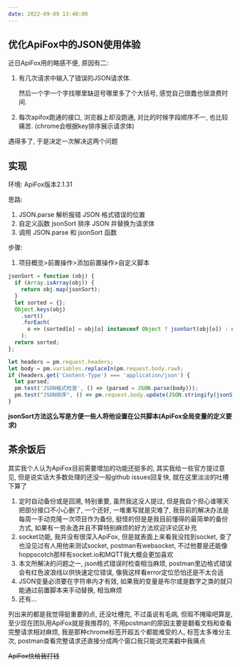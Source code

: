 ```yaml
---
date: 2022-09-09 13:40:00
---
```


## 优化ApiFox中的JSON使用体验

近日ApiFox用的略感不便, 原因有二:

1. 有几次请求中输入了错误的JSON请求体.

   然后一个字一个字找哪里缺逗号哪里多了个大括号, 感觉自己很蠢也很浪费时间.

2. 每次apifox跑通的接口, 浏览器上却没跑通, 对比的时候字段顺序不一, 也比较痛苦. (chrome会根据key排序展示请求体)

遇得多了, 于是决定一次解决这两个问题



## 实现

环境: ApiFox版本2.1.31

思路: 

1. JSON.parse 解析报错 JSON 格式错误的位置
2. 自定义函数 jsonSort 排序 JSON 并替换为请求体
3. 调用 JSON.parse 和 jsonSort 函数

步骤:

1. 项目概览>前置操作>添加前置操作>自定义脚本

```JavaScript
jsonSort = function (obj) {
  if (Array.isArray(obj)) {
    return obj.map(jsonSort);
  }
  let sorted = {};
  Object.keys(obj)
    .sort()
    .forEach(
      o => (sorted[o] = obj[o] instanceof Object ? jsonSort(obj[o]) : obj[o])
    );
  return sorted;
};

let headers = pm.request.headers;
let body = pm.variables.replaceIn(pm.request.body.raw);
if (headers.get('Content-Type') === 'application/json') {
  let parsed;
  pm.test('JSON格式检查', () => (parsed = JSON.parse(body)));
  pm.test("JSON排序", () => pm.request.body.update(JSON.stringify(jsonSort(parsed), null, 2)))
}
```

**jsonSort方法这么写是方便一些人将他设置在公共脚本(ApiFox全局变量的定义要求)**



## 茶余饭后

其实我个人认为ApiFox目前需要增加的功能还挺多的, 其实我给一些官方提过意见, 但是说实话大多数处理的还没一般github issues回复快, 就在这里淡淡的吐槽下算了

1. 定时自动备份或是回溯, 特别重要, 虽然我这没人提过, 但是我自个担心谁哪天把部分接口不小心删了, 一个还好, 一堆重写就是灾难了, 我目前的解决办法是每周一手动克隆一次项目作为备份, 挺怪的但是是我目前懂得的最简单的备份方式, 如果有一劳永逸并且不算特别麻烦的好方法欢迎评论区补充
2. socket功能, 我并没有很深入ApiFox, 但是就表面上来看我没找到socket, 查了也没见过有人用他来测试socket, postman有websocket, 不过他要是还能像hoppscotch那样有socket.io和MQTT我大概会更加喜欢
3. 本文所解决的问题之一, json格式错误时检查相当麻烦, postman里边格式错误会有红色波浪线以供快速定位错误, 像我这样看error定位恐怕还是不太合适
4. JSON变量必须要在字符串内才有效, 如果我的变量是布尔或是数字之类的就只能通过前置脚本来手动替换, 相当麻烦
5. 还有...

列出来的都是我觉得挺重要的点, 还没吐槽完, 不过虽说有毛病, 但瑕不掩瑜吧算是, 至少现在团队用ApiFox就是我推荐的, 不用postman的原因主要是翻看文档和查看完整请求相对麻烦, 我是那种chrome标签开超五个都能难受的人, 标签太多难分主次, postman查看完整请求还直接分成两个窗口我只能说完美戳中我痛点

~~ApiFox快给我打钱~~

